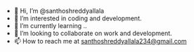- 👋 Hi, I’m @santhoshreddyallala
- 👀 I’m interested in coding and development.
- 🌱 I’m currently learning ..
- 💞️ I’m looking to collaborate on work and development.
- 📫 How to reach me at santhoshreddyallala234@gmail.com

<!---
santhoshreddyallala/santhoshreddyallala is a ✨ special ✨ repository because its `README.md` (this file) appears on your GitHub profile.
You can click the Preview link to take a look at your changes.
--->
